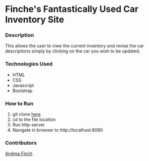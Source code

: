 # Finche's Fantastically Used Car Inventory Site

### Description
This allows the user to view the current inventory and revise the car descriptions simply by clicking on the car you wish to be updated.

### Technologies Used
- HTML
- CSS
- Javascript
- Bootstrap

### How to Run
1. git clone [here](https://github.com/nss-evening-cohort-05/spa-milestone-challenge-aefinch)
1. cd to the file location
1. Run http-server
1. Navigate in browser to http://localhost:8080

### Contributors
[Andrea Finch](https://github.com/aefinch)
